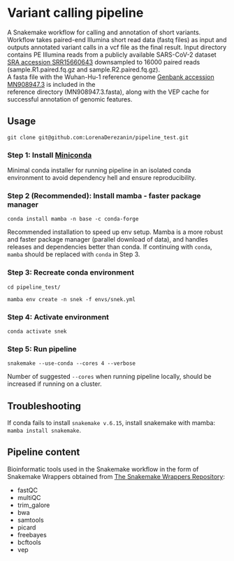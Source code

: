 
# Variant calling pipeline 

A Snakemake workflow for calling and annotation of short variants.<br/> 
Workflow takes paired-end Illumina short read data (fastq files) as input and outputs annotated variant calls in a vcf file as the final result.
Input directory contains PE Illumina reads from a publicly available SARS-CoV-2 dataset [SRA accession SRR15660643](https://www.ncbi.nlm.nih.gov/sra/?term=SRR15660643) downsampled to 16000 paired reads (sample.R1.paired.fq.gz and sample.R2.paired.fq.gz).<br/> 
A fasta file with the Wuhan-Hu-1 reference genome [Genbank accession MN908947.3](https://www.ncbi.nlm.nih.gov/nuccore/MN908947.3) is included in the<br/>
reference directory (MN908947.3.fasta), along with the VEP cache for successful annotation of genomic features.

## Usage

`git clone git@github.com:LorenaDerezanin/pipeline_test.git` 

### Step 1: Install [Miniconda](https://docs.conda.io/en/latest/miniconda.html)

Minimal conda installer for running pipeline in an isolated conda environment to avoid dependency hell and ensure reproducibility.

### Step 2 (Recommended): Install mamba - faster package manager 

`conda install mamba -n base -c conda-forge`

Recommended installation to speed up env setup. Mamba is a more robust and faster package manager (parallel download of data), and handles releases and dependencies better than conda. If continuing with `conda`, `mamba` should be replaced with `conda` in Step 3.

### Step 3: Recreate conda environment

`cd pipeline_test/`<br/>

`mamba env create -n snek -f envs/snek.yml`

### Step 4: Activate environment

`conda activate snek`


### Step 5: Run pipeline

`snakemake --use-conda --cores 4 --verbose`<br/>

Number of suggested `--cores` when running pipeline locally, should be increased if running on a cluster. 


## Troubleshooting

If conda fails to install `snakemake v.6.15`, install snakemake with mamba: `mamba install snakemake`.


## Pipeline content

Bioinformatic tools used in the Snakemake workflow in the form of Snakemake Wrappers obtained from [The Snakemake Wrappers Repository](https://snakemake-wrappers.readthedocs.io/en/stable/):

* fastQC
* multiQC
* trim_galore
* bwa 
* samtools
* picard
* freebayes
* bcftools
* vep


